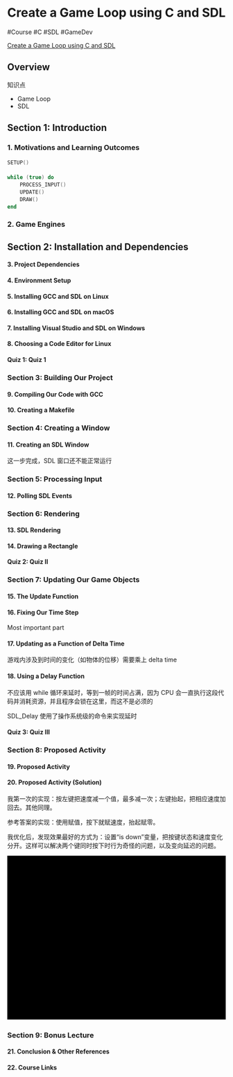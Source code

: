 # Create a Game Loop using C and SDL
\#Course \#C \#SDL \#GameDev

[Create a Game Loop using C and SDL](https://www.udemy.com/course/game-loop-c-sdl/)

## Overview
知识点
* Game Loop
* SDL

## Section 1: Introduction
### 1. Motivations and Learning Outcomes
```lua
SETUP()

while (true) do
	PROCESS_INPUT()
	UPDATE()
	DRAW()
end
```

### 2. Game Engines
## Section 2: Installation and Dependencies
#### 3. Project Dependencies
#### 4. Environment Setup
#### 5. Installing GCC and SDL on Linux
#### 6. Installing GCC and SDL on macOS
#### 7. Installing Visual Studio and SDL on Windows
#### 8. Choosing a Code Editor for Linux
#### Quiz 1: Quiz 1
### Section 3: Building Our Project
#### 9. Compiling Our Code with GCC
#### 10. Creating a Makefile
### Section 4: Creating a Window
#### 11. Creating an SDL Window
这一步完成，SDL 窗口还不能正常运行

### Section 5: Processing Input
#### 12. Polling SDL Events
### Section 6: Rendering
#### 13. SDL Rendering
#### 14. Drawing a Rectangle
#### Quiz 2: Quiz II
### Section 7: Updating Our Game Objects
#### 15. The Update Function
#### 16. Fixing Our Time Step
Most important part

#### 17. Updating as a Function of Delta Time
游戏内涉及到时间的变化（如物体的位移）需要乘上 delta time

#### 18. Using a Delay Function
不应该用 while 循环来延时，等到一帧的时间占满，因为 CPU 会一直执行这段代码并消耗资源，并且程序会锁在这里，而这不是必须的

SDL_Delay 使用了操作系统级的命令来实现延时

#### Quiz 3: Quiz III
### Section 8: Proposed Activity
#### 19. Proposed Activity
#### 20. Proposed Activity (Solution)
我第一次的实现：按左键把速度减一个值，最多减一次；左键抬起，把相应速度加回去。其他同理。

参考答案的实现：使用赋值，按下就赋速度，抬起赋零。

我优化后，发现效果最好的方式为：设置“is down”变量，把按键状态和速度变化分开。这样可以解决两个键同时按下时行为奇怪的问题，以及变向延迟的问题。

![](../../../img/GIF_2023-1-14_13-50-12.gif)

### Section 9: Bonus Lecture
#### 21. Conclusion & Other References
#### 22. Course Links
